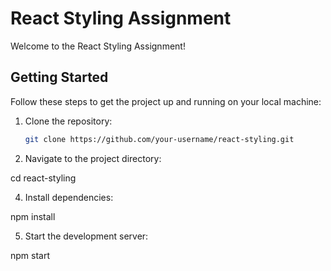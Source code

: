 # React Styling Assignment

Welcome to the React Styling Assignment! 

## Getting Started

Follow these steps to get the project up and running on your local machine:

1. Clone the repository:

   ```bash
   git clone https://github.com/your-username/react-styling.git

2. Navigate to the project directory:

  cd react-styling

4. Install dependencies:
   
  npm install
  
5. Start the development server:

  npm start
